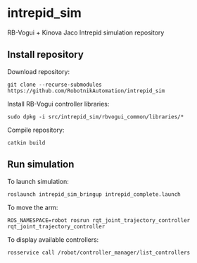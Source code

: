 # intrepid_sim 
RB-Vogui + Kinova Jaco Intrepid simulation repository 

## Install repository

Download repository:

`git clone --recurse-submodules https://github.com/RobotnikAutomation/intrepid_sim` 

Install RB-Vogui controller libraries:

`sudo dpkg -i src/intrepid_sim/rbvogui_common/libraries/*`

Compile repository:

`catkin build`

## Run simulation

To launch simulation:

`roslaunch intrepid_sim_bringup intrepid_complete.launch`

To move the arm: 

`ROS_NAMESPACE=robot rosrun rqt_joint_trajectory_controller rqt_joint_trajectory_controller`

To display available controllers: 

`rosservice call /robot/controller_manager/list_controllers`

